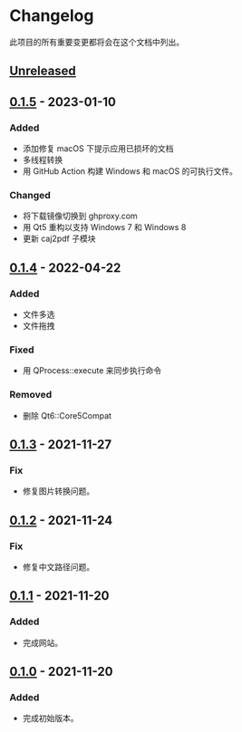 # Changelog

此项目的所有重要变更都将会在这个文档中列出。

## [Unreleased]

## [0.1.5] - 2023-01-10

### Added

- 添加修复 macOS 下提示应用已损坏的文档
- 多线程转换
- 用 GitHub Action 构建 Windows 和 macOS 的可执行文件。

### Changed

- 将下载镜像切换到 ghproxy.com
- 用 Qt5 重构以支持 Windows 7 和 Windows 8
- 更新 caj2pdf 子模块

## [0.1.4] - 2022-04-22

### Added

- 文件多选
- 文件拖拽

### Fixed

- 用 QProcess::execute 来同步执行命令

### Removed

- 删除 Qt6::Core5Compat

## [0.1.3] - 2021-11-27

### Fix

- 修复图片转换问题。

## [0.1.2] - 2021-11-24

### Fix

- 修复中文路径问题。

## [0.1.1] - 2021-11-20

### Added

- 完成网站。

## [0.1.0] - 2021-11-20

### Added

- 完成初始版本。

[unreleased]: https://github.com/sainnhe/caj2pdf-qt/compare/v0.1.5...HEAD
[0.1.5]: https://github.com/sainnhe/caj2pdf-qt/compare/v0.1.4...v0.1.5
[0.1.4]: https://github.com/sainnhe/caj2pdf-qt/compare/v0.1.3...v0.1.4
[0.1.3]: https://github.com/sainnhe/caj2pdf-qt/compare/v0.1.2...v0.1.3
[0.1.2]: https://github.com/sainnhe/caj2pdf-qt/compare/v0.1.1...v0.1.2
[0.1.1]: https://github.com/sainnhe/caj2pdf-qt/compare/v0.1.0...v0.1.1
[0.1.0]: https://github.com/sainnhe/caj2pdf-qt/releases/tag/v0.1.0
